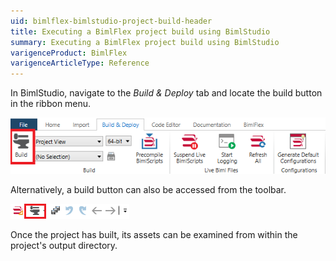 ```yaml
---
uid: bimlflex-bimlstudio-project-build-header
title: Executing a BimlFlex project build using BimlStudio
summary: Executing a BimlFlex project build using BimlStudio
varigenceProduct: BimlFlex
varigenceArticleType: Reference
---
```

In BimlStudio, navigate to the *Build & Deploy* tab and locate the build button in the ribbon menu.

![Main Build Button](../../static/img/mainbuild.png "Main Build Button")

Alternatively, a build button can also be accessed from the toolbar.

![Toolbar Build Button](../../static/img/toolbarbuild.png "Toolbar Build Button")

Once the project has built, its assets can be examined from within the project's output directory.
